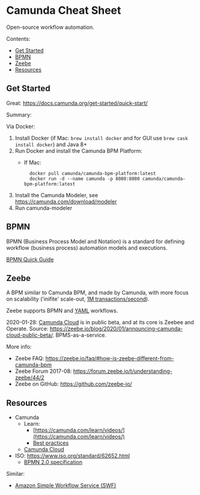 # Camunda Cheat Sheet
Open-source workflow automation.

Contents:
- [Get Started](#get-started)
- [BPMN](#bpmn)
- [Zeebe](#zeebe)
- [Resources](#resources)



## Get Started
Great: https://docs.camunda.org/get-started/quick-start/

Summary:

Via Docker:
1. Install Docker (if Mac: `brew install docker` and for GUI use `brew cask install docker`) and Java 8+
1. Run Docker and install the Camunda BPM Platform:
    - If Mac:
    
            docker pull camunda/camunda-bpm-platform:latest
            docker run -d --name camunda -p 8080:8080 camunda/camunda-bpm-platform:latest

1. Install the Camunda Modeler, see https://camunda.com/download/modeler
1. Run camunda-modeler



## BPMN
BPMN (Business Process Model and Notation) is a standard for defining workflow (business process) automation models and executions.

[BPMN Quick Guide](https://www.bpmnquickguide.com/view-bpmn-quick-guide/)



## Zeebe
A BPM similar to Camunda BPM, and made by Camunda, with more focus on scalability ('inifite' scale-out, [1M transactions/second](https://zeebe.io/blog/2018/06/benchmarking-zeebe-horizontal-scaling/)).

Zeebe supports BPMN and [YAML](https://docs.zeebe.io/yaml-workflows/index.html) workflows.

2020-01-28: [Camunda Cloud](https://camunda.com/products/cloud/) is in public beta, and at its core is Zeebee and Operate. Source: https://zeebe.io/blog/2020/01/announcing-camunda-cloud-public-beta/. BPMS-as-a-service.

More info:
- Zeebe FAQ: https://zeebe.io/faq/#how-is-zeebe-different-from-camunda-bpm
- Zeebe Forum 2017-08: https://forum.zeebe.io/t/understanding-zeebe/44/2
- Zeebe on GitHub: https://github.com/zeebe-io/



## Resources
- Camunda
    - Learn:
        - [https://camunda.com/learn/videos/](https://camunda.com/learn/videos/)
        - [Best practices](https://camunda.com/best-practices)
    - [Camunda Cloud](https://camunda.com/products/cloud/)
- ISO: https://www.iso.org/standard/62652.html
    - [BPMN 2.0 specification](https://www.omg.org/spec/BPMN/2.0/)


Similar:
- [Amazon Simple Workflow Service (SWF)](https://aws.amazon.com/swf/)
